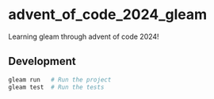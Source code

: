 # advent_of_code_2024_gleam

Learning gleam through advent of code 2024!

## Development

```sh
gleam run   # Run the project
gleam test  # Run the tests
```
